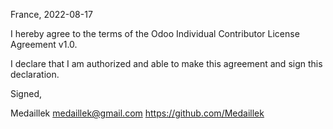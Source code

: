 France, 2022-08-17

I hereby agree to the terms of the Odoo Individual Contributor License
Agreement v1.0.

I declare that I am authorized and able to make this agreement and sign this
declaration.

Signed,

Medaillek medaillek@gmail.com https://github.com/Medaillek
